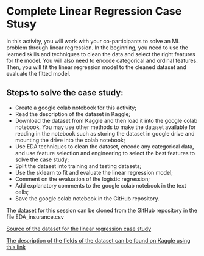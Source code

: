 # Complete Linear Regression Case Stusy

In this activity, you will work with your co-participants to solve an ML problem through linear regression. In the beginning, you need to use the learned skills and techniques to clean the data and select the right features for the model. You will also need to encode categorical and ordinal features. Then, you will fit the linear regression model to the cleaned dataset and evaluate the fitted model.

## Steps to solve the case study: 

 * Create a google colab notebook for this activity;
 * Read the description of the dataset in Kaggle;
 * Download the dataset from Kaggle and then load it into the google colab notebook. You may use other methods to make the dataset available for reading in the notebook such as storing the dataset in google drive and mounting the drive into the colab notebook;
 * Use EDA techniques to clean the dataset, encode any categorical data, and use feature selection and engineering to select the best features to solve the case study;
 * Split the dataset into training and testing datasets;
 * Use the sklearn to fit and evaluate the linear regression model;
 * Comment on the evaluation of the logistic regression;
 * Add explanatory comments to the google colab notebook in the text cells;
 * Save the google colab notebook in the GitHub repository.

The dataset for this session can be cloned from the GitHub repository in the file EDA_insurance.csv

<a href='http://github.com/mkjubran/AIData.git'>Source of the dataset for the linear regression case study</a>

<a href='http://www.kaggle.com/datasets/teertha/ushealthinsurancedataset?resource=download'>The description of the fields of the dataset can be found on Kaggle using this link</a>